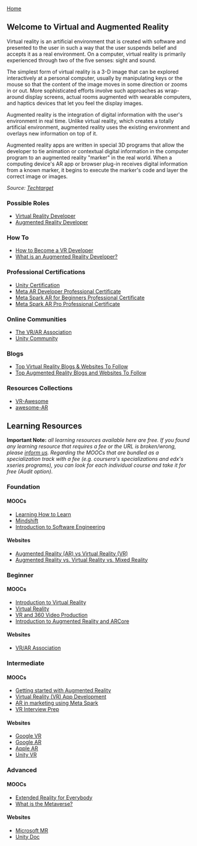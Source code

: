 [Home](index.md)
## Welcome to Virtual and Augmented Reality

Virtual reality is an artificial environment that is created with software and presented to the user in such a way that the user suspends belief and accepts it as a real environment. On a computer, virtual reality is primarily experienced through two of the five senses: sight and sound.

The simplest form of virtual reality is a 3-D image that can be explored interactively at a personal computer, usually by manipulating keys or the mouse so that the content of the image moves in some direction or zooms in or out. More sophisticated efforts involve such approaches as wrap-around display screens, actual rooms augmented with wearable computers, and haptics devices that let you feel the display images.

Augmented reality is the integration of digital information with the user's environment in real time. Unlike virtual reality, which creates a totally artificial environment, augmented reality uses the existing environment and overlays new information on top of it.

Augmented reality apps are written in special 3D programs that allow the developer to tie animation or contextual digital information in the computer program to an augmented reality "marker" in the real world. When a computing device's AR app or browser plug-in receives digital information from a known marker, it begins to execute the marker's code and layer the correct image or images.

*Source: [Techtarget](https://whatis.techtarget.com/definition/virtual-reality)*

### Possible Roles

- [Virtual Reality Developer](https://hired.com/job-roles/ar-vr-engineer)
- [Augmented Reality Developer](https://hired.com/job-roles/ar-vr-engineer)

### How To

- [How to Become a VR Developer](https://blog.udemy.com/how-to-become-a-vr-developer/)
- [What is an Augmented Reality Developer?](https://aloa.co/blog/what-is-an-augmented-reality-developer)

### Professional Certifications

- [Unity Certification](https://certification.unity.com/)
- [Meta AR Developer Professional Certificate](https://www.coursera.org/professional-certificates/meta-ar-developer)
- [Meta Spark AR for Beginners Professional Certificate](https://www.edx.org/professional-certificate/meta-spark-ar-for-beginners)
- [Meta Spark AR Pro Professional Certificate](https://www.edx.org/certificates/professional-certificate/meta-spark-ar-pro)

### Online Communities

- [The VR/AR Association](http://www.thevrara.com/)
- [Unity Community](https://unity.com/community)

### Blogs

- [Top Virtual Reality Blogs & Websites To Follow](https://blog.feedspot.com/virtual_reality_blogs/)
- [Top Augmented Reality Blogs and Websites To Follow](https://blog.feedspot.com/augmented_reality_blogs/)

### Resources Collections

- [VR-Awesome](https://github.com/Vytek/VR-Awesome)
- [awesome-AR](https://github.com/kidult00/awesome-AR)

## Learning Resources

**Important Note:** *all learning resources available here are free. If you found any learning resource that requires a fee or the URL is broken/wrong, please [inform us](https://github.com/ayshahrah/seg/issues). Regarding the MOOCs that are bundled as a specialization track with a fee (e.g. coursera's specializations and edx's xseries programs), you can look for each individual course and take it for free (Audit option).*

### Foundation

#### MOOCs

- [Learning How to Learn](https://www.coursera.org/learn/learning-how-to-learn)
- [Mindshift](https://www.coursera.org/learn/mindshift)
- [Introduction to Software Engineering](https://www.coursera.org/learn/introduction-to-software-engineering)

#### Websites

- [Augmented Reality (AR) vs Virtual Reality (VR)](https://www.guru99.com/difference-between-ar-vr.html)
- [Augmented Reality vs. Virtual Reality vs. Mixed Reality](https://www.toptal.com/designers/ui/augmented-reality-vs-virtual-reality-vs-mixed-reality)

### Beginner

#### MOOCs

- [Introduction to Virtual Reality](https://www.udacity.com/course/introduction-to-virtual-reality--ud1012)
- [Virtual Reality](https://www.coursera.org/specializations/virtual-reality)
- [VR and 360 Video Production](https://www.coursera.org/learn/360-vr-video-production)
- [Introduction to Augmented Reality and ARCore](https://www.coursera.org/learn/ar)

#### Websites

- [VR/AR Association](https://www.thevrara.com/)

### Intermediate

#### MOOCs

- [Getting started with Augmented Reality](https://www.coursera.org/learn/augmented-reality)
- [Virtual Reality (VR) App Development](https://www.edx.org/certificates/professional-certificate/ucsandiegox-virtual-reality-app-development)
- [AR in marketing using Meta Spark](https://www.coursera.org/learn/ar-in-marketing-using-meta-spark-specialization)
- [VR Interview Prep](https://www.udacity.com/course/vr-interview-prep--ud251)

#### Websites

- [Google VR](https://developers.google.com/vr/)
- [Google AR](https://developers.google.com/ar/)
- [Apple AR](https://developer.apple.com/augmented-reality/)
- [Unity VR](https://learn.unity.com/course/create-with-vr)

### Advanced

#### MOOCs

- [Extended Reality for Everybody](https://www.coursera.org/specializations/extended-reality-for-everybody)
- [What is the Metaverse?](https://www.coursera.org/learn/what-is-the-metaverse)

#### Websites

- [Microsoft MR](https://developer.microsoft.com/en-us/mixed-reality/)
- [Unity Doc](https://docs.unity3d.com/Manual/index.html)

